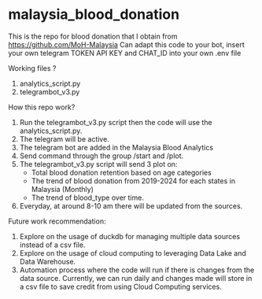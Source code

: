 # malaysia_blood_donation
This is the repo for blood donation that I obtain from https://github.com/MoH-Malaysia
Can adapt this code to your bot, insert your own telegram TOKEN API KEY and CHAT_ID into your own .env file 

Working files ?
1. analytics_script.py
2. telegrambot_v3.py

How this repo work?

1. Run the telegrambot_v3.py script then the code will use the analytics_script.py.
2. The telegram will be active.
3. The telegram bot are added in the Malaysia Blood Analytics
4. Send command through the group /start and /plot.
5. The telegrambot_v3.py script will send 3 plot on:
   - Total blood donation retention based on age categories
   - The trend of blood donation from 2019-2024 for each states in Malaysia (Monthly)
   - The trend of blood_type over time.
6. Everyday, at around 8-10 am there will be updated from the sources.

Future work recommendation:
1. Explore on the usage of duckdb for managing multiple data sources instead of a csv file.
2. Explore on the usage of cloud computing to leveraging Data Lake and Data Warehouse.
3. Automation process where the code will run if there is changes from the data source. Currently, we can run daily and changes made will store in a csv file to save credit from using Cloud Computing services.
